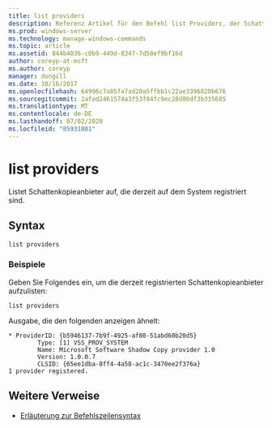 ```yaml
---
title: list providers
description: Referenz Artikel für den Befehl list Providers, der Schattenkopieanbieter auflistet, die derzeit auf dem System registriert sind.
ms.prod: windows-server
ms.technology: manage-windows-commands
ms.topic: article
ms.assetid: 844b4036-c0b9-449d-8347-7d58ef9bf16d
author: coreyp-at-msft
ms.author: coreyp
manager: dongill
ms.date: 10/16/2017
ms.openlocfilehash: 64996c7a85fa7ad20a5ffbb1c22ae3396820b676
ms.sourcegitcommit: 2afed2461574a3f53f84fc9ec28d86df3b335685
ms.translationtype: MT
ms.contentlocale: de-DE
ms.lasthandoff: 07/02/2020
ms.locfileid: "85931801"
---
```

# <a name="list-providers"></a>list providers

Listet Schattenkopieanbieter auf, die derzeit auf dem System registriert sind.

## <a name="syntax"></a>Syntax

```
list providers
```

### <a name="examples"></a>Beispiele

Geben Sie Folgendes ein, um die derzeit registrierten Schattenkopieanbieter aufzulisten:

```
list providers
```

Ausgabe, die den folgenden anzeigen ähnelt:

```
* ProviderID: {b5946137-7b9f-4925-af80-51abd60b20d5}
        Type: [1] VSS_PROV_SYSTEM
        Name: Microsoft Software Shadow Copy provider 1.0
        Version: 1.0.0.7
        CLSID: {65ee1dba-8ff4-4a58-ac1c-3470ee2f376a}
1 provider registered.
```

## <a name="additional-references"></a>Weitere Verweise

- [Erläuterung zur Befehlszeilensyntax](command-line-syntax-key.md)